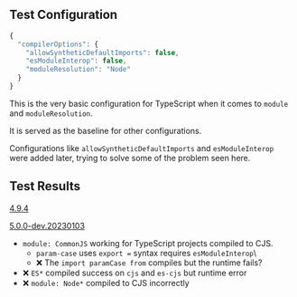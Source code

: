 ## Test Configuration

```js
{
  "compilerOptions": {
    "allowSyntheticDefaultImports": false,
    "esModuleInterop": false,
    "moduleResolution": "Node"
  }
}
```

This is the very basic configuration for TypeScript when it comes to `module` and `moduleResolution`.

It is served as the baseline for other configurations.

Configurations like `allowSyntheticDefaultImports` and `esModuleInterop` were added later,
trying to solve some of the problem seen here.

## Test Results

[4.9.4](./test-result.4.9.4.md)

[5.0.0-dev.20230103](./test-result.5.0.0-dev.20230103.md)

- `module: CommonJS` working for TypeScript projects compiled to CJS.
  - `param-case` uses `export =` syntax requires `esModuleInterop`\
  - ❌ The `import paramCase from` compiles but the runtime fails?
- ❌ `ES*` compiled success on `cjs` and `es-cjs` but runtime error
- ❌ `module: Node*` compiled to CJS incorrectly
